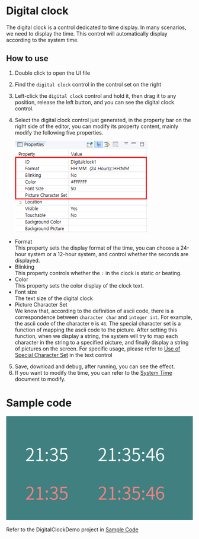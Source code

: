 # Digital clock
The digital clock is a control dedicated to time display. In many scenarios, we need to display the time. This control will automatically display according to the system time.
## How to use
1. Double click to open the UI file
2. Find the `digital clock` control in the control set on the right
3. Left-click the `digital clock` control and hold it, then drag it to any position, release the left button, and you can see the digital clock control.
4. Select the digital clock control just generated, in the property bar on the right side of the editor, you can modify its property content, mainly modify the following five properties.

	![](assets/clock/clock1.png)
	
  * Format  
	This property sets the display format of the time, you can choose a 24-hour system or a 12-hour system, and control whether the seconds are displayed.
  * Blinking  
	This property controls whether the `:` in the clock is static or beating.
  * Color  
	This property sets the color display of the clock text.
  * Font size  
	The text size of the digital clock
  * Picture Character Set   
	We know that, according to the definition of ascii code, there is a correspondence between `character char` and `integer int`. For example, the ascii code of the character `0` is `48`. The special character set is a function of mapping the ascii code to the picture. After setting this function, when we display a string, the system will try to map each character in the string to a specified picture, and finally display a string of pictures on the screen.  For specific usage, please refer to [Use of Special Character Set](textview.md) in the text control  
5. Save, download and debug, after running, you can see the effect. 
6. If you want to modify the time, you can refer to the [System Time](system_time.md) document to modify.


# Sample code 

![](assets/clock/example.png) 

Refer to the DigitalClockDemo project in [Sample Code](demo_download.md#demo_download)